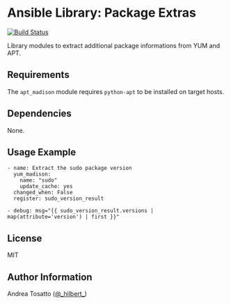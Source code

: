 Ansible Library: Package Extras
===============================

[![Build Status](https://travis-ci.org/atosatto/ansible-package-extras.svg?branch=master)](https://travis-ci.org/atosatto/ansible-package-extras)

Library modules to extract additional package informations from YUM and APT.

Requirements
------------

The `apt_madison` module requires `python-apt` to be installed on target hosts.

Dependencies
------------

None.

Usage Example
-------------

    - name: Extract the sudo package version
      yum_madison:
        name: "sudo"
        update_cache: yes
      changed_when: False
      register: sudo_version_result

    - debug: msg="{{ sudo_version_result.versions | map(attribute='version') | first }}"

License
-------

MIT

Author Information
------------------

Andrea Tosatto ([@\_hilbert\_](https://twitter.com/_hilbert_))
